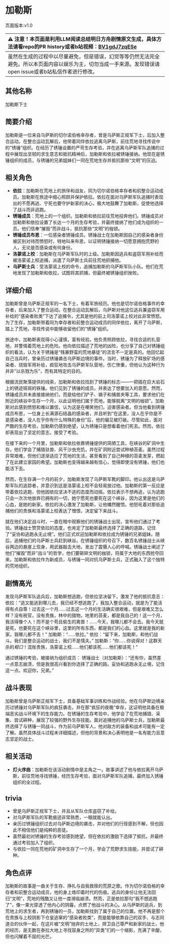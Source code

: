 # 加勒斯
页面版本:v1.0
 

| :warning: 注意！本页面是利用LLM阅读总结明日方舟剧情原文生成，具体方法请看repo的PR history或者b站视频：[BV1gdJ7zqESe](https://www.bilibili.com/video/BV1gdJ7zqESe/)         |
|:----------------------------|
| 虽然在生成的过程中以尽量避免，但是错误，幻觉等等仍然无法完全避免。所以本页面内容以娱乐为主，切勿当成一手来源。发现错误请open issue或者b站私信作者进行修改。|



## 其他名称
加勒斯下士
## 简要介绍
加勒斯是一位来自乌萨斯的切尔诺伯格幸存者，曾是乌萨斯正规军下士，后加入整合运动。在整合运动瓦解后，他带着同伴依拉逃离乌萨斯，前往荒地寻找传说中的“锈锤”组织。在经历了锈锤设置的严苛生存考验，并在逃离乌萨斯军队追捕的过程中展现出坚韧的求生意志和抵抗精神后，加勒斯和依拉被锈锤接纳。他现在是锈锤组织的成员，与锈锤的兄弟姐妹们一同在荒地生存并抵抗那些“文明”的压迫。
## 相关角色
-   **依拉**：加勒斯在荒地上的旅伴和战友，同为切尔诺伯格幸存者和前整合运动成员。加勒斯在旅途中细心照顾并保护依拉。依拉在面对乌萨斯军队追捕时表现出的不愿再逃、宁死也要守护新家的决心，极大地鼓舞了加勒斯，促使他选择了战斗而非逃跑。
-   **锈锤成员**：荒地上的一个组织。加勒斯和依拉前往荒地投奔他们。锈锤成员对加勒斯和依拉设置了长达一个月的生存考验，并最终接纳了他们成为组织的一员。他们信奉“摧毁”而非战斗，抵抗那些“文明”的枷锁。
-   **锈锤成员布恩**：一位感染者锈锤成员。锈锤战士在加勒斯因自己的感染者身份被区别对待而愤怒时，特地叫来布恩，以证明锈锤接纳一切愿意拥抱荒野的人，无论是否感染或有何身份。
-   **洛蒙诺上校**：加勒斯在乌萨斯军队时的上级。加勒斯因逃兵和盗窃军用补给而被洛蒙诺上校追捕，派遣了乌萨斯士兵前往荒地抓捕他。
-   **乌萨斯士兵**：受洛蒙诺上校的命令，追捕加勒斯的乌萨斯军队小队。他们在荒地发现了加勒斯和依拉，试图将其抓捕，但最终被锈锤组织挫败。
## 详细介绍
加勒斯曾是乌萨斯正规军的一名下士，有着军旅经历。他也是切尔诺伯格事件的幸存者，后来加入了整合运动。在整合运动瓦解后，乌萨斯对他这位逃兵兼盗窃军用补给的“感染者败类”下达了追捕令，尤其是他的前上司洛蒙诺上校对此非常愤怒。为了生存，加勒斯带着同为幸存者和前整合运动成员的同伴依拉，离开了乌萨斯，踏上了荒地，寻找传说中能够收留他们的“锈锤”组织。

旅途中，加勒斯表现得小心谨慎，富有经验。他负责照顾依拉，寻找合适的扎营地，并警惕着荒地上的危险。他向依拉描述了荒地的凶险，也分享了自己对锈锤组织的看法，认为关于锈锤是“残暴野蛮的荒地暴徒”的流言不一定是真的。他回忆起自己当兵时，曾亲历过锈锤袭击乌萨斯边境的事件。当时，锈锤为了释放矿场的感染者、烧毁军用补给，疯狂地攻击乌萨斯军队营地，伤亡惨重，但他认为这种行为并非“以杀戮为乐”，而有其特定的目的。

根据流民聚落提供的线索，加勒斯和依拉找到了锈锤的标志——一把插在巨大岩石上的锈迹斑斑的铁锤。他们见到了锈锤的成员，并表达了想要加入的意愿。然而，锈锤成员并未直接接纳他们，而是给他们铲子、镐子和捕兽夹等工具，要求他们在附近的峡谷中生存一个月，以此证明他们属于荒地，能够脱离“文明的枷锁”。加勒斯对此感到愤怒和难以置信，认为这是在嘲笑他们，迫害感染者。但当他看到锈锤成员布恩，一位身上长满源石结晶的感染者，并且听到“在这里，没人在乎你是不是感染者，没人在乎你有什么特殊的身份”后，他的偏见被打破。尽管如此，面对严酷的生存考验，加勒斯仍感到绝望，认为锈锤只是想看着他们死去。然而，依拉却表现出了坚定的意志，接受了考验。

在接下来的一个月里，加勒斯和依拉依靠锈锤提供的简陋工具，在峡谷的矿洞中生存。他们学会了捕猎驮兽、风干沙虫充饥，并在矿洞附近尝试种植苔麦。虽然过程异常艰难，但他们逐渐适应了荒地的生活，甚至看到了自己种植的苔麦发芽，燃起了在此建立家园的希望。加勒斯也变得越来越有信心，觉得即使没有锈锤，他们也能活下去。

然而，在生存满一个月的前夕，加勒斯发现了乌萨斯军靴的脚印。他认出这是乌萨斯军队的追踪者，并意识到这是洛蒙诺上校不会轻易放过他。加勒斯的第一反应是带着依拉逃跑，但他因依拉坚决不逃的态度而动摇。依拉表示不想再逃，认为逃跑只会一次次地放弃已拥有的一切，她宁愿死也要死在这个峡谷，因为这里是他们的心血，是她的新家。依拉的决心激发了加勒斯，让他幡然醒悟。他怒吼着对那些追捕他们的贵族和洛蒙诺上校表达了憎恨，决定留下来战斗。

就在他们决定战斗时，一直在暗中观察他们的锈锤战士出现，宣布他们通过了考验。锈锤战士赞赏依拉的态度，也肯定了加勒斯最终选择了正确的道路，记住了“妥协和逃跑永无止境”。他们正式欢迎加勒斯和依拉成为锈锤的兄弟姐妹。随后，追捕他们的乌萨斯士兵赶到峡谷。在锈锤组织的号召下，数百名锈锤战士从峡谷两边的悬崖上现身，用武器敲击大地，发出了震慑人心的呼喊。锈锤战士阐述了他们“摧毁”而非“战斗”的哲学，他们要砸碎文明的枷锁，将属于大地的东西抢夺回来。加勒斯和依拉作为新成员，与锈锤一同对抗乌萨斯士兵，正式融入了这个独特的荒地组织。
## 剧情高光
发现乌萨斯军队追兵后，加勒斯想逃跑，但依拉坚决留下，激发了他的抵抗意志：
依拉：“逃又能逃到哪儿去，我已经不想逃跑了，我加入整合运动，就是为了能活得有点自尊！过去这一个月......过去这一个月的生活确实很艰难，但是艰难又怎么样？没有税官，没有贵族，林中的猎物，地里的苔麦，都是我自己的！这一个月，我活得像个人！而不是个苟且偷生的禽兽！......今天，我哪儿都不会去。我今天就是死，也要死在这个峡谷里，这里的所有东西，都是我们的心血。这里就是我的新家。我哪儿都不去！”
加勒斯：“......依拉。”
依拉：“留下来，加勒斯，和他们战斗。我们是整合运动的战士，我们不是懦夫。”
加勒斯：“你......你说得对！这群天杀的*粗口*！混账贵族，洛蒙诺上校......他们都该死......他们都该死！”

通过锈锤的考验，被接纳为组织成员：
锈锤战士（对加勒斯）：“还有你，虽然差一点意志崩溃，但是我很高兴看到你选择了正确的路。妥协和逃跑永无止境，记住这一点。欢迎你，兄弟。”
## 战斗表现
加勒斯曾是乌萨斯正规军下士，具备基础军事训练和作战经验。他在乌萨斯边境亲历过锈锤对乌萨斯军队的疯狂袭击，并在那“疯狂的夜晚”幸存，这证明他具备在极端恶劣战斗环境下的生存能力。在锈锤的生存考验中，他学会了在荒地捕猎、采集、尝试耕种，展现了较强的野外生存技能。面对追捕他的乌萨斯士兵，加勒斯最终选择了与锈锤一同战斗，作为前乌萨斯军人，他对敌方的装备和战术可能有一定了解。虽然具体战斗过程未详细描述，但他的背景和决心表明他是一名有能力且意志坚定的战士。
## 相关活动
-   **灯火序曲**：加勒斯在该活动剧情中是主角之一。故事讲述了他与依拉离开乌萨斯，前往荒地寻找锈锤，经历生存考验，面对乌萨斯军队追捕，最终加入锈锤组织的全过程。
## trivia
*   曾是乌萨斯正规军下士，并且从军队仓库盗窃了补给。
*   对乌萨斯军队的军靴痕迹非常熟悉，一眼就能认出。
*   亲历过锈锤组织过去对乌萨斯边境的袭击，并对他们的行径感到不解，但也因此不相信他们是纯粹的恶徒。
*   虽然最初对锈锤的生存考验感到绝望，但在依拉的激励下选择了抵抗，并最终通过考验加入了组织。
*   与依拉一同在荒地的矿洞中生存了一个月，学会了荒野求生技能，并尝试了耕种。
## 角色点评
加勒斯的故事是一曲关于生存、挣扎与自我救赎的荒原之歌。作为切尔诺伯格的幸存者和前整合运动成员，他的身上烙印着时代的伤痕。逃兵的身份让他无法回归“文明”，荒地的残酷又让他一度濒临崩溃。然而，正是依拉那句“我不想逃跑了”，像一束光穿透了他内心的阴霾，点燃了他战斗的决心。从乌萨斯的逃兵，到荒地上的求生者，再到锈锤的一员，加勒斯找到了属于自己的位置。他不再是那个在贵族与上校阴影下仓皇逃窜的“感染者败类”，而是能够依靠自己的双手、与志同道合的伙伴一起，在这片被“文明”抛弃的土地上，捍卫自己尊严和新家的战士。他的经历，是无数在泰拉大地上寻找容身之所的“异类”们的一个缩影，充满了辛酸，但也闪耀着不屈的光芒。